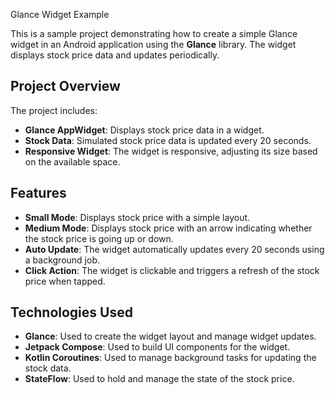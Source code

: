  Glance Widget Example

This is a sample project demonstrating how to create a simple Glance widget in an Android application using the **Glance** library. The widget displays stock price data and updates periodically.

## Project Overview

The project includes:

- **Glance AppWidget**: Displays stock price data in a widget.
- **Stock Data**: Simulated stock price data is updated every 20 seconds.
- **Responsive Widget**: The widget is responsive, adjusting its size based on the available space.

## Features

- **Small Mode**: Displays stock price with a simple layout.
- **Medium Mode**: Displays stock price with an arrow indicating whether the stock price is going up or down.
- **Auto Update**: The widget automatically updates every 20 seconds using a background job.
- **Click Action**: The widget is clickable and triggers a refresh of the stock price when tapped.

## Technologies Used

- **Glance**: Used to create the widget layout and manage widget updates.
- **Jetpack Compose**: Used to build UI components for the widget.
- **Kotlin Coroutines**: Used to manage background tasks for updating the stock data.
- **StateFlow**: Used to hold and manage the state of the stock price.
